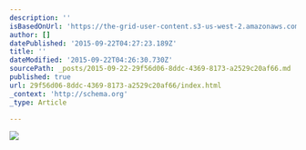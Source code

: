```yaml
---
description: ''
isBasedOnUrl: 'https://the-grid-user-content.s3-us-west-2.amazonaws.com/44720752-8867-4c49-88ce-a22c856bf17c.jpg'
author: []
datePublished: '2015-09-22T04:27:23.189Z'
title: ''
dateModified: '2015-09-22T04:26:30.730Z'
sourcePath: _posts/2015-09-22-29f56d06-8ddc-4369-8173-a2529c20af66.md
published: true
url: 29f56d06-8ddc-4369-8173-a2529c20af66/index.html
_context: 'http://schema.org'
_type: Article

---
```

![](https://the-grid-user-content.s3-us-west-2.amazonaws.com/44720752-8867-4c49-88ce-a22c856bf17c.jpg)